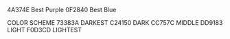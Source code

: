 4A374E Best Purple
0F2840 Best Blue


COLOR SCHEME
73383A DARKEST
C24150 DARK
CC757C MIDDLE
DD9183 LIGHT
F0D3CD LIGHTEST
